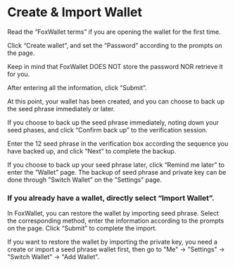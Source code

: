 # Create & Import Wallet

Read the “FoxWallet terms” if you are opening the wallet for the first time. 

Click “Create wallet”, and set the “Password” according to the prompts on the page. 

Keep in mind that FoxWallet DOES NOT store the password NOR retrieve it for you. 

After entering all the information, click “Submit”.

At this point, your wallet has been created, and you can choose to back up the seed phrase immediately or later.

If you choose to back up the seed phrase immediately, noting down your seed phases, and click “Confirm back up” to the verification session. 

Enter the 12 seed phrase in the verification box according the sequence you have backed up, and click “Next” to complete the backup.

If you choose to back up your seed phrase later, click “Remind me later” to enter the ”Wallet” page. The backup of seed phrase and private key can be done through ”Switch Wallet” on the ”Settings” page.

### If you already have a wallet, directly select “Import Wallet”.

In FoxWallet, you can restore the wallet by importing seed phrase. Select the corresponding method, enter the information according to the prompts on the page. Click “Submit” to complete the import.

If you want to restore the wallet by importing the private key, you need a create or import a seed phrase wallet first, then go to "Me" -> "Settings" -> "Switch Wallet" -> "Add Wallet".

